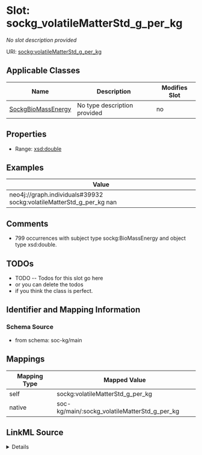 

# Slot: sockg_volatileMatterStd_g_per_kg


_No slot description provided_





URI: [sockg:volatileMatterStd_g_per_kg](http://www.semanticweb.org/sockg/ontologies/2024/0/soil-carbon-ontology/volatileMatterStd_g_per_kg)



<!-- no inheritance hierarchy -->





## Applicable Classes

| Name | Description | Modifies Slot |
| --- | --- | --- |
| [SockgBioMassEnergy](../classes/SockgBioMassEnergy.md) | No type description provided |  no  |







## Properties

* Range: [xsd:double](http://www.w3.org/2001/XMLSchema#double)






## Examples

| Value |
| --- |
| neo4j://graph.individuals#39932 sockg:volatileMatterStd_g_per_kg nan |

## Comments

* 799 occurrences with subject type sockg:BioMassEnergy and object type xsd:double.

## TODOs

* TODO -- Todos for this slot go here
* or you can delete the todos
* if you think the class is perfect.

## Identifier and Mapping Information







### Schema Source


* from schema: soc-kg/main




## Mappings

| Mapping Type | Mapped Value |
| ---  | ---  |
| self | sockg:volatileMatterStd_g_per_kg |
| native | soc-kg/main/:sockg_volatileMatterStd_g_per_kg |




## LinkML Source

<details>
```yaml
name: sockg_volatileMatterStd_g_per_kg
description: No slot description provided
todos:
- TODO -- Todos for this slot go here
- or you can delete the todos
- if you think the class is perfect.
comments:
- 799 occurrences with subject type sockg:BioMassEnergy and object type xsd:double.
examples:
- value: neo4j://graph.individuals#39932 sockg:volatileMatterStd_g_per_kg nan
from_schema: soc-kg/main
rank: 1000
slot_uri: sockg:volatileMatterStd_g_per_kg
alias: sockg_volatileMatterStd_g_per_kg
domain_of:
- sockg_BioMassEnergy
range: double

```
</details>